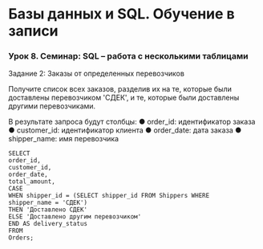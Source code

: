 # Базы данных и SQL. Обучение в записи
### Урок 8. Семинар: SQL – работа с несколькими таблицами

Задание 2: Заказы от определенных перевозчиков

Получите список всех заказов, разделив их на те, которые были доставлены
перевозчиком 'СДЕК', и те, которые были доставлены другими перевозчиками.

В результате запроса будут столбцы:
● order_id: идентификатор заказа
● customer_id: идентификатор клиента
● order_date: дата заказа
● shipper_name: имя перевозчика
```
SELECT
order_id,
customer_id,
order_date,
total_amount,
CASE
WHEN shipper_id = (SELECT shipper_id FROM Shippers WHERE
shipper_name = 'СДЕК')
THEN 'Доставлено СДЕК'
ELSE 'Доставлено другим перевозчиком'
END AS delivery_status
FROM
Orders;
```
